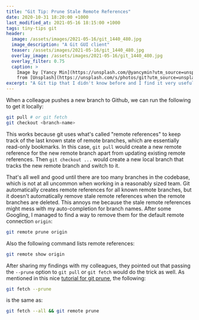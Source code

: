 ```yaml
---
title: "Git Tip: Prune Stale Remote References"
date: 2020-10-31 18:20:00 +1000
last_modified_at: 2021-05-16 18:15:00 +1000
tags: tiny-tips git
header:
  image: /assets/images/2021-05-16/git_1440_480.jpg
  image_description: "A Git GUI client"
  teaser: /assets/images/2021-05-16/git_1440_480.jpg
  overlay_image: /assets/images/2021-05-16/git_1440_480.jpg
  overlay_filter: 0.75
  caption: >
    Image by [Yancy Min](https://unsplash.com/@yancymin?utm_source=unsplash&utm_medium=referral&utm_content=creditCopyText)
    from [Unsplash](https://unsplash.com/s/photos/git?utm_source=unsplash&utm_medium=referral&utm_content=creditCopyText)
excerpt: "A Git tip that I didn't know before and I find it very useful at times"
---
```


When a colleague pushes a new branch to Github, we can run the following to get
it locally:

```bash
git pull # or git fetch
git checkout <branch-name>
```

This works because git uses what's called "remote references" to keep track of
the last known state of remote branches, which are essentially read-only
bookmarks. In this case, `git pull` would create a new remote reference for the
new remote branch apart from updating existing remote references. Then `git
checkout ...` would create a new local branch that tracks the new remote branch
and switch to it.

That's all well and good until there are too many branches in the codebase,
which is not at all uncommon when working in a reasonably sized team. Git
automatically creates remote references for all known remote branches, but it
doesn't automatically remove stale remote references when the remote branches
are deleted. This annoys me because the stale remote references might mess with
my auto-completion for branch names. After some Googling, I managed to find a
way to remove them for the default remote connection `origin`:

```bash
git remote prune origin
```

Also the following command lists remote references:

```bash
git remote show origin
```

After sharing my findings with my colleagues, they pointed out that passing the
`--prune` option to `git pull` or `git fetch` would do the trick as well. As
mentioned in this nice [tutorial for git prune], the following:

```bash
git fetch --prune
```

is the same as:

```bash
git fetch --all && git remote prune
```

[tutorial for git prune]: https://www.atlassian.com/git/tutorials/git-prune
